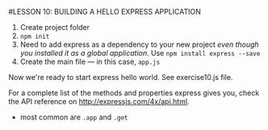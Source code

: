 #LESSON 10: BUILDING A HELLO EXPRESS APPLICATION
1) Create project folder
2) `npm init`
3) Need to add express as a dependency to your new project *even though you installed it as a global application*. Use `npm install express --save`
4) Create the main file — in this case, `app.js`

Now we're ready to start express hello world. See exercise10.js file.

For a complete list of the methods and properties express gives you, check the API reference on http://expressjs.com/4x/api.html.
- most common are `.app` and `.get`
